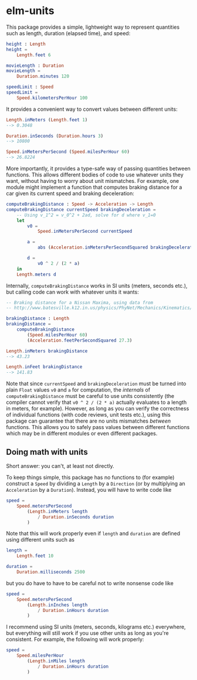 # elm-units

This package provides a simple, lightweight way to represent quantities such as
length, duration (elapsed time), and speed:

```elm
height : Length
height =
    Length.feet 6

movieLength : Duration
movieLength =
    Duration.minutes 120

speedLimit : Speed
speedLimit =
    Speed.kilometersPerHour 100
```

It provides a convenient way to convert values between different units:

```elm
Length.inMeters (Length.feet 1)
--> 0.3048

Duration.inSeconds (Duration.hours 3)
--> 10800

Speed.inMetersPerSecond (Speed.milesPerHour 60)
--> 26.8224
```

More importantly, it provides a type-safe way of passing quantities between
functions. This allows different bodies of code to use whatever units they want,
without having to worry about unit mismatches. For example, one module might
implement a function that computes braking distance for a car given its current
speed and braking deceleration:

```elm
computeBrakingDistance : Speed -> Acceleration -> Length
computeBrakingDistance currentSpeed brakingDeceleration =
    -- Using v_1^2 = v_0^2 + 2ad, solve for d where v_1=0
    let
        v0 =
            Speed.inMetersPerSecond currentSpeed

        a =
            abs (Acceleration.inMetersPerSecondSquared brakingDeceleration)

        d =
            v0 ^ 2 / (2 * a)
    in
    Length.meters d
```

Internally, `computeBrakingDistance` works in SI units (meters, seconds etc.),
but calling code can work with whatever units it wants:

```elm
-- Braking distance for a Nissan Maxima, using data from
-- http://www.batesville.k12.in.us/physics/PhyNet/Mechanics/Kinematics/BrakingDistData.html

brakingDistance : Length
brakingDistance =
    computeBrakingDistance
        (Speed.milesPerHour 60)
        (Acceleration.feetPerSecondSquared 27.3)

Length.inMeters brakingDistance
--> 43.23

Length.inFeet brakingDistance
--> 141.83
```

Note that since `currentSpeed` and `brakingDeceleration` must be turned into
plain `Float` values `v0` and `a` for computation, the _internals_ of
`computeBrakingDistance` must be careful to use units consistently (the compiler
cannot verify that `v0 ^ 2 / (2 * a)` actually evaluates to a length in meters,
for example). However, as long as you can verify the correctness of individual
functions (with code reviews, unit tests etc.), using this package can guarantee
that there are no units mismatches _between_ functions. This allows you to
safely pass values between different functions which may be in different modules
or even different packages.

## Doing math with units

Short answer: you can't, at least not directly.

To keep things simple, this package has no functions to (for example) construct
a `Speed` by dividing a `Length` by a `Direction` (or by multiplying an
`Acceleration` by a `Duration`). Instead, you will have to write code like

```elm
speed =
    Speed.metersPerSecond
        (Length.inMeters length
            / Duration.inSeconds duration
        )
```

Note that this will work properly even if `length` and `duration` are defined
using different units such as

```elm
length =
    Length.feet 10

duration =
    Duration.milliseconds 2500
```

but you do have to have to be careful not to write nonsense code like

```elm
speed =
    Speed.metersPerSecond
        (Length.inInches length
            / Duration.inHours duration
        )
```

I recommend using SI units (meters, seconds, kilograms etc.) everywhere, but
everything will still work if you use other units as long as you're consistent.
For example, the following will work properly:

```elm
speed =
    Speed.milesPerHour
        (Length.inMiles length
            / Duration.inHours duration
        )
```
